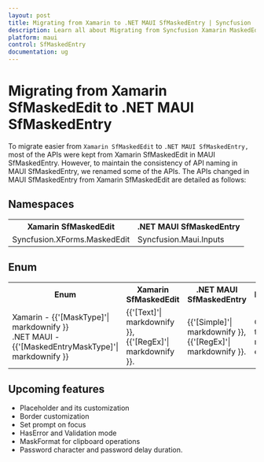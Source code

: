 ```yaml
---
layout: post
title: Migrating from Xamarin to .NET MAUI SfMaskedEntry | Syncfusion 
description: Learn all about Migrating from Syncfusion Xamarin MaskedEdit to Syncfusion .NET MAUI MaskedEntry control and more here.
platform: maui
control: SfMaskedEntry
documentation: ug
---  
```


# Migrating from Xamarin SfMaskedEdit to .NET MAUI SfMaskedEntry

To migrate easier from `Xamarin SfMaskedEdit` to `.NET MAUI SfMaskedEntry,` most of the APIs were kept from Xamarin SfMaskedEdit in MAUI SfMaskedEntry. However, to maintain the consistency of API naming in MAUI SfMaskedEntry, we renamed some of the APIs. The APIs changed in MAUI SfMaskedEntry from Xamarin SfMaskedEdit are detailed as follows:

## Namespaces 

<table>
<tr>
<th>Xamarin SfMaskedEdit</th>
<th>.NET MAUI SfMaskedEntry</th></tr>
<tr>
<td>Syncfusion.XForms.MaskedEdit</td>
<td>Syncfusion.Maui.Inputs</td></tr>
</table>

## Enum

<table> 
<tr>
<th>Enum</th>
<th>Xamarin SfMaskedEdit</th>
<th>.NET MAUI SfMaskedEntry</th>
<th>Description</th></tr>
<tr>
<td>Xamarin - {{'[MaskType]'| markdownify }} <br/> .NET MAUI - {{'[MaskedEntryMaskType]'| markdownify }}</td>
<td> {{'[Text]'| markdownify }},<br/> {{'[RegEx]'| markdownify }}.</td>
<td> {{'[Simple]'| markdownify }},<br/> {{'[RegEx]'| markdownify }}.</td>
<td>Gets or sets the type of mask elements.</td></tr>

</table> 

## Upcoming features

  * Placeholder and its customization
  * Border customization
  * Set prompt on focus
  * HasError and Validation mode
  * MaskFormat for clipboard operations
  * Password character and password delay duration.

  